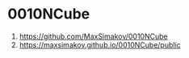 # 0010NCube
1. <https://github.com/MaxSimakov/0010NCube>
2. <https://maxsimakov.github.io/0010NCube/public>
